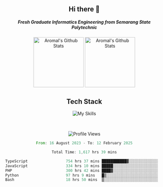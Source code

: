 <div align="center">
  <h2>Hi there 👋</h2>

  <h5>Fresh Graduate Informatics Engineering from Semarang State Polytechnic</h5>

  <img
    height="160"
    alt="Aromal's Github Stats"
    src="https://github-readme-stats.vercel.app/api?username=dafariski77&show_icons=true&theme=tokyonight&count_private=true"
  />
  <img
    alt="Aromal's Github Stats"
    height="160"
    src="https://github-readme-stats.vercel.app/api/top-langs/?username=dafariski77&layout=compact&theme=tokyonight"
  />

  <h2>Tech Stack</h2>
  
![My Skills](https://simpleskill.icons.workers.dev/svg?i=typescript,next.js,react,tailwindcss,shadcnui,reactquery,prisma,socketdotio,zod)

  <br /><br />
  <img src="https://komarev.com/ghpvc/?username=dafariski77&abbreviated=true" alt="Profile Views">
    
  <!--START_SECTION:waka-->

```rust
From: 16 August 2023 - To: 12 February 2025

Total Time: 1,617 hrs 39 mins

TypeScript                 754 hrs 37 mins ███████████▓░░░░░░░░░░░░░   46.20 %
JavaScript                 334 hrs 10 mins █████░░░░░░░░░░░░░░░░░░░░   20.46 %
PHP                        300 hrs 42 mins ████▓░░░░░░░░░░░░░░░░░░░░   18.41 %
Python                     97 hrs 9 mins   █▒░░░░░░░░░░░░░░░░░░░░░░░   05.95 %
Bash                       18 hrs 50 mins  ▒░░░░░░░░░░░░░░░░░░░░░░░░   01.15 %
```

<!--END_SECTION:waka-->
</div>
